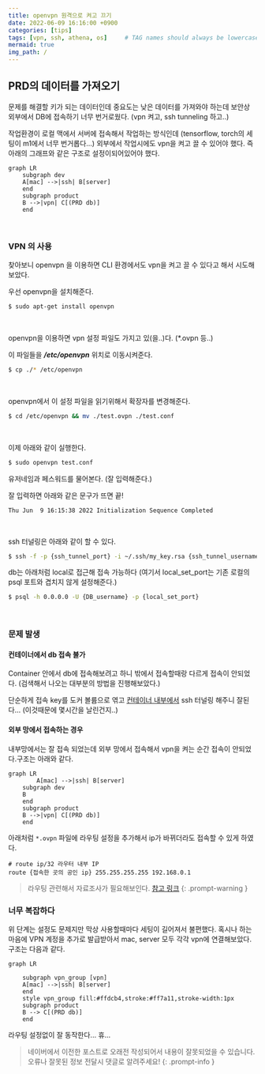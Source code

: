 ```yaml
---
title: openvpn 원격으로 켜고 끄기
date: 2022-06-09 16:16:00 +0900
categories: [tips]
tags: [vpn, ssh, athena, os]     # TAG names should always be lowercase
mermaid: true
img_path: /
---
```




## PRD의 데이터를 가져오기

문제를 해결할 키가 되는 데이터인데 중요도는 낮은 데이터를 가져와야 하는데 보안상 외부에서 DB에 접속하기 너무 번거로웠다. (vpn 켜고, ssh tunneling 하고..)

작업환경이 로컬 맥에서 서버에 접속해서 작업하는 방식인데 (tensorflow, torch의 세팅이 m1에서 너무 번거롭다...)  외부에서 작업시에도 vpn을 켜고 끌 수 있어야 했다. 즉 아래의 그래프와 같은 구조로 설정이되어있어야 했다.

~~~mermaid
graph LR
    subgraph dev
    A[mac] -->|ssh| B[server]
    end
    subgraph product
    B -->|vpn| C[(PRD db)]
    end
~~~

<br/>

### VPN 의 사용

찾아보니 openvpn 을 이용하면 CLI 환경에서도 vpn을 켜고 끌 수 있다고 해서 시도해보았다.

우선 openvpn을 설치해준다.

~~~bash
$ sudo apt-get install openvpn
~~~

<br/>

openvpn을 이용하면 vpn 설정 파일도 가지고 있(을..)다. (*.ovpn 등..)

이 파일들을 ***/etc/openvpn***  위치로 이동시켜준다.

~~~bash
$ cp ./* /etc/openvpn
~~~

<br/>

openvpn에서 이 설정 파일을 읽기위해서 확장자를 변경해준다.

~~~bash
$ cd /etc/openvpn && mv ./test.ovpn ./test.conf
~~~

<br/>

이제 아래와 같이 실행한다.

~~~bash
$ sudo openvpn test.conf
~~~

유저네임과 페스워드를 물어본다. (잘 입력해준다.)

잘 입력하면 아래와 같은 문구가 뜨면 끝!

~~~shell
Thu Jun  9 16:15:38 2022 Initialization Sequence Completed
~~~

<br/>

ssh 터널링은 아래와 같이 할 수 있다.

~~~bash
$ ssh -f -p {ssh_tunnel_port} -i ~/.ssh/my_key.rsa {ssh_tunnel_username}@{ssh_tunnel_address} -L {local_set_port}:{DB_address}:{DB_port} -N -v
~~~

db는 아래처럼 local로 접근해 접속 가능하다 (여기서 local_set_port는 기존 로컬의 psql 포트와 겹치지 않게 설정해준다.)

~~~bash
$ psql -h 0.0.0.0 -U {DB_username} -p {local_set_port}
~~~

<br/>

### 문제 발생

#### 컨테이너에서 db 접속 불가

Container 안에서 db에 접속해보려고 하니 밖에서 접속할때랑 다르게 접속이 안되었다. (검색해서 나오는 대부분의 방법을 진행해보았다.)

단순하게 접속 key를 도커 볼륨으로 엮고 <u>컨테이너 내부에서</u> ssh 터널링 해주니 잘된다... (이것때문에 몇시간을 날린건지..)



#### 외부 망에서 접속하는 경우

내부망에서는 잘 접속 되었는데 외부 망에서 접속해서 vpn을 켜는 순간 접속이 안되었다.구조는 아래와 같다.

~~~mermaid
graph LR
		A[mac] -->|ssh| B[server]
    subgraph dev
    B
    end
    subgraph product
    B -->|vpn| C[(PRD db)]
    end
~~~

아래처럼 `*.ovpn` 파일에 라우팅 설정을 추가해서 ip가 바뀌더라도 접속할 수 있게 하였다.

~~~
# route ip/32 라우터 내부 IP
route {접속한 곳의 공인 ip} 255.255.255.255 192.168.0.1
~~~

> 라우팅 관련해서 자료조사가 필요해보인다. [참고 링크](https://hook.tistory.com/entry/OpenVPN-Client-에서-라우팅-테이블-조절하기)
{: .prompt-warning }



### 너무 복잡하다

위 단계는 설정도 문제지만 막상 사용할때마다 세팅이 길어져서 불편했다. 혹시나 하는마음에 VPN 계정을 추가로 발급받아서 mac, server 모두 각각 vpn에 연결해보았다. 구조는 다음과 같다.

~~~mermaid
graph LR
		
    subgraph vpn_group [vpn]
    A[mac] -->|ssh| B[server]
    end
    style vpn_group fill:#ffdcb4,stroke:#ff7a11,stroke-width:1px
    subgraph product
    B --> C[(PRD db)]
    end
~~~

 라우팅 설정없이 잘 동작한다... 휴...






> 네이버에서 이전한 포스트로 오래전 작성되어서 내용이 잘못되었을 수 있습니다. 오류나 잘못된 정보 전달시 댓글로 알려주세요!
{: .prompt-info }